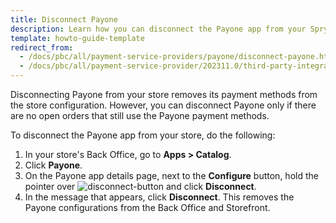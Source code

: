 ```yaml
---
title: Disconnect Payone
description: Learn how you can disconnect the Payone app from your Spryker shop
template: howto-guide-template
redirect_from:
  - /docs/pbc/all/payment-service-providers/payone/disconnect-payone.html
  - /docs/pbc/all/payment-service-provider/202311.0/third-party-integrations/payone/integration-in-the-back-office/disconnect-payone.html
---
```


Disconnecting Payone from your store removes its payment methods from the store configuration. However, you can disconnect Payone only if there are no open orders that still use the Payone payment methods.

To disconnect the Payone app from your store, do the following:
1. In your store's Back Office, go to **Apps&nbsp;<span aria-label="and then">></span> Catalog**.
2. Click **Payone**.
3. On the Payone app details page, next to the **Configure** button, hold the pointer over <span class="inline-img">![disconnect-button](https://spryker.s3.eu-central-1.amazonaws.com/docs/aop/user/apps/bazzarvoice/disconnect-button.png)</span> and click **Disconnect**.
4. In the message that appears, click **Disconnect**. This removes the Payone configurations from the Back Office and Storefront.
